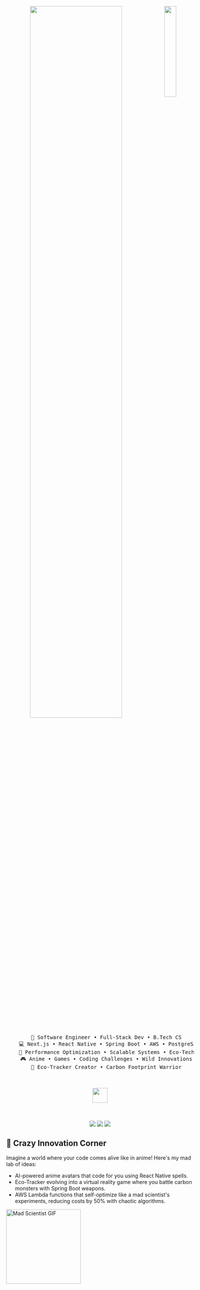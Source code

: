 <div align="center">
<img src="https://tenor.com/view/anime-girl-wave-hello-hi-gif-17798360.gif" width="25%" align="right" />
<img src="https://readme-typing-svg.demolab.com?font=Inconsolata&weight=500&size=50&duration=4000&pause=300&color=00BFFF&center=true&vCenter=true&multiline=true&repeat=false&random=false&width=1300&height=140&lines=Hello+hello;I'm+Ankit%2C+a+tech+ninja+and+anime+alchemist+%E2%9C%A9;Fusing+code+with+crazy+innovations!" width="70%" />
<br><br>
<pre>
    💼 Software Engineer • Full-Stack Dev • B.Tech CS
    💻 Next.js • React Native • Spring Boot • AWS • PostgreSQL
    📖 Performance Optimization • Scalable Systems • Eco-Tech
    🎮 Anime • Games • Coding Challenges • Wild Innovations
    🐾 Eco-Tracker Creator • Carbon Footprint Warrior
</pre>
<br><br>
<img src="https://tenor.com/view/coding-anime-gif-24565564.gif" height="40" />
<br><br><br>

[![](https://img.shields.io/badge/linkedin-0a66c2)](https://linkedin.com/in/ankit-thakur-069a92214)
[![](https://img.shields.io/badge/twitter-1da1f2)](https://twitter.com/oxoankit)
[![](https://img.shields.io/badge/instagram-e4405f)](https://instagram.com/oxoankit)
</div>

## 🚀 Crazy Innovation Corner
Imagine a world where your code comes alive like in anime! Here's my mad lab of ideas:
- AI-powered anime avatars that code for you using React Native spells.
- Eco-Tracker evolving into a virtual reality game where you battle carbon monsters with Spring Boot weapons.
- AWS Lambda functions that self-optimize like a mad scientist's experiments, reducing costs by 50% with chaotic algorithms.

<img src="https://tenor.com/view/hououin-kyouma-okabe-rintarou-steins-gate-science-adventure-gif-19465681.gif" alt="Mad Scientist GIF" width="200" />
